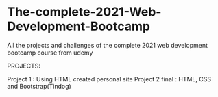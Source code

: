 # The-complete-2021-Web-Development-Bootcamp
All the projects and challenges of the complete 2021 web development bootcamp course from udemy

PROJECTS:

Project 1 : Using HTML created personal site
Project 2 final : HTML, CSS and Bootstrap(Tindog)

